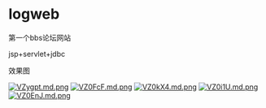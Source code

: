 # logweb
第一个bbs论坛网站

jsp+servlet+jdbc

效果图

[![VZygpt.md.png](https://s2.ax1x.com/2019/05/27/VZygpt.md.png)](https://imgchr.com/i/VZygpt)
[![VZ0FcF.md.png](https://s2.ax1x.com/2019/05/27/VZ0FcF.md.png)](https://imgchr.com/i/VZ0FcF)
[![VZ0kX4.md.png](https://s2.ax1x.com/2019/05/27/VZ0kX4.md.png)](https://imgchr.com/i/VZ0kX4)
[![VZ0i1U.md.png](https://s2.ax1x.com/2019/05/27/VZ0i1U.md.png)](https://imgchr.com/i/VZ0i1U)
[![VZ0EnJ.md.png](https://s2.ax1x.com/2019/05/27/VZ0EnJ.md.png)](https://imgchr.com/i/VZ0EnJ)
